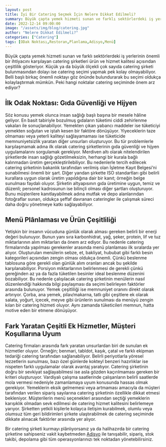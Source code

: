 ```yaml
---
layout: post
title: İyi Bir Catering Seçmek İçin Nelere Dikkat Edilmeli?
summary: Büyük çapta yemek hizmeti sunan ve farklı sektörlerdeki iş yerlerinin önemli bir ihtiyacını karşılayan catering şirketleri ürün ve hizmet kalitesi açısından çeşitlilik gösteriyor. 
date: 2022-12-14 09:00:00
image: "/assets/img/blog/catering.jpg"
author: "Nelere Dikkat Edilmeli?"
categories: ["Catering"]
tags: [ODak Noktası,Restoran,Planlama,Adisyo,Menü]
---
```

Büyük çapta yemek hizmeti sunan ve farklı sektörlerdeki iş yerlerinin önemli bir ihtiyacını karşılayan catering şirketleri ürün ve hizmet kalitesi açısından çeşitlilik gösteriyor. Küçük ya da büyük ölçekli çok sayıda catering şirketi bulunmasından dolayı ise catering seçimi yapmak pek kolay olmayabiliyor. Belli başlı birkaç önemli noktayı göz önünde bulundurarak bu seçimi oldukça kolaylaştırmak mümkün. Peki hangi noktalar catering seçiminde önem arz ediyor?




## İlk Odak Noktası: Gıda Güvenliği ve Hijyen


Söz konusu yemek olunca insan sağlığı başlı başına bir mesele hâline geliyor. En basit tabiriyle bozulmuş gıdaların tüketimi ciddi zehirlenme vakaları ile sonuçlanabiliyor. Yemekten çıkan yabancı maddeler ise tüketiciyi yemekten soğutan ve iştah kesen bir faktöre dönüşüyor. Yiyeceklerin taze olmaması veya yeterli kaliteyi sağlayamaması ise tüketicide memnuniyetsizlik yaratan diğer unsurları oluşturuyor. Bu tür problemlerle karşılaşmamak adına ilk olarak catering şirketlerinin gıda güvenliği ve hijyen uygulamalarını sorgulamak gerekiyor. Merdiven altı olarak nitelendirilen şirketlerde insan sağlığı gözetilmeksizin, herhangi bir kurala bağlı kalınmadan üretim gerçekleştirilebiliyor. Bu nedenlerle tercih edilecek catering şirketinin bakanlık tarafından verilmiş olan İşletme Kayıt Belgesi’ni sunabilmesi önemli bir şart. Diğer yandan şirkette ISO standartları gibi belirli kurallara uygun olarak üretim yapıldığına dair bir kanıt; örneğin belge sunulması faydalı oluyor. Şirketin altyapısının gıda üretimine uygun, temiz ve düzenli; personel kadrosunun ise bilinçli olması diğer şartları oluşturuyor. Bunu müşterilere kanıtlayabilmek adına mutfak ve depo alanlarından fotoğraflar sunan, oldukça şeffaf davranan cateringler ile çalışmak süreci daha doğru yönetmeye katkı sağlayabiliyor.





## Menü Plânlaması ve Ürün Çeşitliliği

Yetişkin bir insanın vücuduna günlük olarak alması gereken belirli bir enerji değeri bulunuyor. Bunun yanı sıra karbonhidrat, yağ, şeker, protein, lif ve tuz miktarlarının alım miktarları da önem arz ediyor. Bu nedenle catering firmalarında yapılması gerekenler arasında menü planlaması ilk sıralarda yer alıyor. Oluşturulan menülerin sebze, et, bakliyat, hububat gibi farklı besin kategorileri açısından zengin olması oldukça önemli. Çünkü beslenme tablosuna göre gerekli olan günlük alım oranları ancak bu şekilde karşılanabiliyor. Porsiyon miktarlarının belirlenmesi de gerekli çünkü gereğinden az ya da fazla tüketilen besinler ideal beslenme düzenini bozabiliyor. Bu nedenle çalışılacak catering şirketinin menülerin nasıl düzenlendiği hakkında bilgi paylaşması da seçimi belirleyen faktörler arasında bulunuyor. Yemek çeşitliliği ise memnuniyet oranını direkt olarak artırıyor. Çorba, ana yemek, pilav/makarna, tatlı gibi çeşitlere ek olarak salata, yoğurt, içecek, meyve gibi ürünlerin sunulması da menüyü zengin kılan bir catering hizmeti oluyor. Aynı zamanda tüketicileri memnun, hatta motive eden bir etmene dönüşüyor. 


## Fark Yaratan Çeşitli Ek Hizmetler, Müşteri Koşullarına Uyum

Catering firmaları arasında fark yaratan unsurlardan biri de sunulan ek hizmetler oluyor. Örneğin; benmari, tabldot, kaşık, çatal ve farklı ekipman tedariği catering tarafından sağlanabiliyor. Belirli periyotlarla yöresel lezzetlerin sunulması, bazı özel günlerde kokteyl benzeri hazırlıklar ise nispeten farklı uygulamalar olarak avantaj yaratıyor. Catering şirketinin doğru bir sevkiyat sağlayabilmesi ise asla gözden kaçırılmaması gereken bir kriteri oluşturuyor. Vardiyalı çalışma saatlerinde çalışanların belirli saatlerde mola vermesi nedeniyle zamanlamaya uyum konusunda hassas olmak gerekiyor. Yemeklerin eksik gelmemesi veya artmaması amacıyla da müşteri tarafından verilen sipariş sayılarına catering şirketinin özellikle dikkat etmesi bekleniyor. Müşterilerin menü seçenekleri arasından seçtiği yemeklerin karışıklık olmadan sevk edilmesi de catering hizmet kalitesini belirlemeye yarıyor. Şirketten yetkili kişilerle kolayca iletişim kurabilmek, olumlu veya olumsuz tüm geri bildirimleri şirkete ulaştırabilmek de catering seçiminde dikkate alınacak faktörler arasında yer alıyor.

Bir catering şirketi kurmayı plânlıyorsanız ya da halihazırda bir catering şirketine sahipseniz vakit kaybetmeden <a href="https://adisyo.com/index.html" target="_blank">Adisyo</a> ile tanışabilir, sipariş, stok takibi, depolama gibi tüm operasyonlarınızı tek noktadan yönetebilirsiniz.

